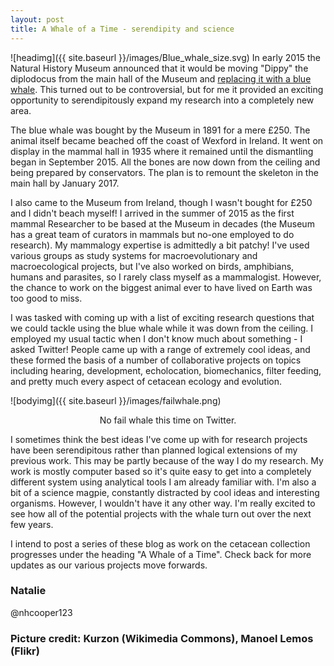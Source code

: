 ```yaml
---
layout: post
title: A Whale of a Time - serendipity and science
---
```


![headimg]({{ site.baseurl }}/images/Blue_whale_size.svg)
In early 2015 the Natural History Museum announced that it would be moving "Dippy" the diplodocus from the main hall of the Museum and [replacing it with a blue whale](http://www.bbc.co.uk/news/science-environment-31025229). This turned out to be controversial, but for me it provided an exciting opportunity to serendipitously expand my research into a completely new area. 

The blue whale was bought by the Museum in 1891 for a mere £250. The animal itself became beached off the coast of Wexford in Ireland. It went on display in the mammal hall in 1935 where it remained until the dismantling began in September 2015. All the bones are now down from the ceiling and being prepared by conservators. The plan is to remount the skeleton in the main hall by January 2017.

I also came to the Museum from Ireland, though I wasn't bought for £250 and I didn't beach myself! I arrived in the summer of 2015 as the first mammal Researcher to be based at the Museum in decades (the Museum has a great team of curators in mammals but no-one employed to do research). My mammalogy expertise is admittedly a bit patchy! I've used various groups as study systems for macroevolutionary and macroecological projects, but I've also worked on birds, amphibians, humans and parasites, so I rarely class myself as a mammalogist. However, the chance to work on the biggest animal ever to have lived on Earth was too good to miss.

I was tasked with coming up with a list of exciting research questions that we could tackle using the blue whale while it was down from the ceiling. I employed my usual tactic when I don't know much about something - I asked Twitter! People came up with a range of extremely cool ideas, and these formed the basis of a number of collaborative projects on topics including hearing, development, echolocation, biomechanics, filter feeding, and pretty much every aspect of cetacean ecology and evolution. 

![bodyimg]({{ site.baseurl }}/images/failwhale.png)
<center>No fail whale this time on Twitter.</center>

I sometimes think the best ideas I've come up with for research projects have been serendipitous rather than planned logical extensions of my previous work. This may be partly because of the way I do my research. My work is mostly computer based so it's quite easy to get into a completely different system using analytical tools I am already familiar with. I'm also a bit of a science magpie, constantly distracted by cool ideas and interesting organisms. However, I wouldn't have it any other way. I'm really excited to see how all of the potential projects with the whale turn out over the next few years.

I intend to post a series of these blog as work on the cetacean collection progresses under the heading "A Whale of a Time". Check back for more updates as our various projects move forwards.

### Natalie
@nhcooper123

### Picture credit: Kurzon (Wikimedia Commons), Manoel Lemos (Flikr)